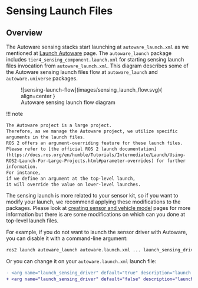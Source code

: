 # Sensing Launch Files

## Overview

The Autoware sensing stacks start
launching at `autoware_launch.xml` as we mentioned at [Launch Autoware](../index.md) page.
The `autoware_launch` package includes `tier4_sensing_component.launch.xml`
for starting sensing launch files invocation from `autoware_launch.xml`.
This diagram describes some of the Autoware sensing launch files flow at `autoware_launch` and `autoware.universe` packages.

<figure markdown>
  ![sensing-launch-flow](images/sensing_launch_flow.svg){ align=center }
  <figcaption>
    Autoware sensing launch flow diagram
  </figcaption>
</figure>

!!! note

    The Autoware project is a large project.
    Therefore, as we manage the Autoware project, we utilize specific
    arguments in the launch files.
    ROS 2 offers an argument-overriding feature for these launch files.
    Please refer to [the official ROS 2 launch documentation](https://docs.ros.org/en/humble/Tutorials/Intermediate/Launch/Using-ROS2-Launch-For-Large-Projects.html#parameter-overrides) for further information.
    For instance,
    if we define an argument at the top-level launch,
    it will override the value on lower-level launches.

The sensing launch is more related to your sensor kit,
so if you want to modify your launch, we recommend applying
these modifications to the <YOUR-SENSOR-KIT> packages.
Please look
at [creating sensor and vehicle model](../../creating-vehicle-and-sensor-model/index.md) pages for more information but there
is are some modifications on which can you done at top-level launch files.

For example, if you do not want to launch the sensor driver with Autoware,
you can disable it with a command-line argument:

```bash
ros2 launch autoware_launch autoware.launch.xml ... launch_sensing_driver:=false ...
```

Or you can change it on your `autoware.launch.xml` launch file:

```diff
- <arg name="launch_sensing_driver" default="true" description="launch sensing driver"/>
+ <arg name="launch_sensing_driver" default="false" description="launch sensing driver"/>
```
